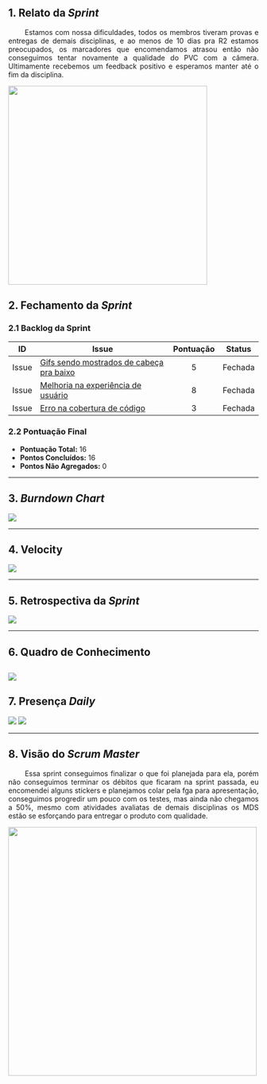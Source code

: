 ## 1. Relato da _Sprint_

<p align="justify">&emsp;&emsp; Estamos com nossa dificuldades, todos os membros tiveram provas e entregas de demais disciplinas, e ao menos de 10 dias pra R2 estamos preocupados, os marcadores que encomendamos atrasou então não conseguimos tentar novamente a qualidade do PVC com a câmera. Ultimamente recebemos um feedback positivo e esperamos manter até o fim da disciplina.</p>

<img src=" https://media.giphy.com/media/Myymgjsw38QnK/giphy.gif" width="400"/>


## 2. Fechamento da _Sprint_

### 2.1 Backlog da Sprint

| ID | Issue | Pontuação | Status |
|:--:| ------- | :----: | :----: |
| Issue | [Gifs sendo mostrados de cabeça pra baixo](https://github.com/fga-eps-mds/2019.2-arbc/issues/121) | 5 | Fechada |
| Issue | [Melhoria na experiência de usuário](https://github.com/fga-eps-mds/2019.2-arbc/issues/122) | 8 | Fechada |
| Issue | [Erro na cobertura de código](https://github.com/fga-eps-mds/2019.2-arbc/issues/126) | 3 | Fechada |


### 2.2 Pontuação Final

* __Pontuação Total:__ 16
* __Pontos Concluídos:__ 16
* __Pontos Não Agregados:__ 0

------------

## 3. _Burndown Chart_


![](https://i.ibb.co/s63QCcr/b11.png)

------------

## 4. Velocity

![](https://i.ibb.co/kDXLN9G/v11.png)

------------

## 5. Retrospectiva da _Sprint_

![](https://i.ibb.co/t8Dzqth/r11.png)

------------

## 6. Quadro de Conhecimento

![](https://i.ibb.co/JjfvtF2/qc11.png)
---

## 7. Presença _Daily_

![](https://i.ibb.co/zHTB2KY/d11a.png)
![](https://i.ibb.co/T8MNyfK/d11b.png)

---------

## 8. Visão do _Scrum Master_

<p align="justify">&emsp;&emsp; Essa sprint conseguimos finalizar o que foi planejada para ela, porém não conseguimos terminar os débitos que ficaram na sprint passada, eu encomendei alguns stickers e planejamos colar pela fga para apresentação, conseguimos progredir um pouco com os testes, mas ainda não chegamos a 50%, mesmo com atividades avaliatas de demais disciplinas os MDS estão se esforçando para entregar o produto com qualidade. </p>

<img src=" https://media.giphy.com/media/9C2bD6WdeVGyA/giphy.gif" width="500"/>

